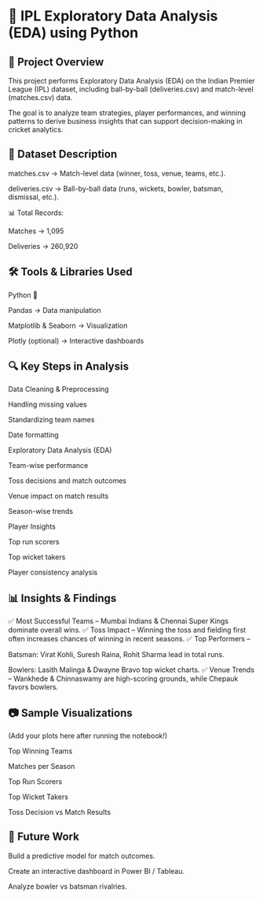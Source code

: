 # 🏏 IPL Exploratory Data Analysis (EDA) using Python
## 📌 Project Overview

This project performs Exploratory Data Analysis (EDA) on the Indian Premier League (IPL) dataset, including ball-by-ball (deliveries.csv) and match-level (matches.csv) data.

The goal is to analyze team strategies, player performances, and winning patterns to derive business insights that can support decision-making in cricket analytics.

## 📂 Dataset Description

matches.csv → Match-level data (winner, toss, venue, teams, etc.).

deliveries.csv → Ball-by-ball data (runs, wickets, bowler, batsman, dismissal, etc.).

📊 Total Records:

Matches → 1,095

Deliveries → 260,920

## 🛠️ Tools & Libraries Used

Python 🐍

Pandas → Data manipulation

Matplotlib & Seaborn → Visualization

Plotly (optional) → Interactive dashboards

## 🔍 Key Steps in Analysis

Data Cleaning & Preprocessing

Handling missing values

Standardizing team names

Date formatting

Exploratory Data Analysis (EDA)

Team-wise performance

Toss decisions and match outcomes

Venue impact on match results

Season-wise trends

Player Insights

Top run scorers

Top wicket takers

Player consistency analysis

## 📊 Insights & Findings

✅ Most Successful Teams – Mumbai Indians & Chennai Super Kings dominate overall wins.
✅ Toss Impact – Winning the toss and fielding first often increases chances of winning in recent seasons.
✅ Top Performers –

Batsman: Virat Kohli, Suresh Raina, Rohit Sharma lead in total runs.

Bowlers: Lasith Malinga & Dwayne Bravo top wicket charts.
✅ Venue Trends – Wankhede & Chinnaswamy are high-scoring grounds, while Chepauk favors bowlers.

## 📷 Sample Visualizations

(Add your plots here after running the notebook!)

Top Winning Teams

Matches per Season

Top Run Scorers

Top Wicket Takers

Toss Decision vs Match Results

## 🚀 Future Work

Build a predictive model for match outcomes.

Create an interactive dashboard in Power BI / Tableau.

Analyze bowler vs batsman rivalries.
